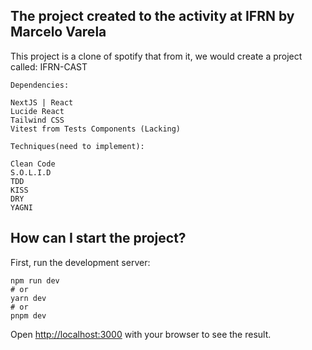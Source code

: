## The project created to the activity at IFRN by Marcelo Varela

This project is a clone of spotify that from it, we would create a project called: IFRN-CAST

``` Dependencies
Dependencies:

NextJS | React
Lucide React
Tailwind CSS
Vitest from Tests Components (Lacking)
```

```Techniques
Techniques(need to implement):

Clean Code
S.O.L.I.D
TDD
KISS
DRY
YAGNI
```

## How can I start the project? 

First, run the development server:

``` on git bash
npm run dev
# or
yarn dev
# or
pnpm dev
```
Open [http://localhost:3000](http://localhost:3000) with your browser to see the result.

